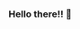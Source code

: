 ### Hello there!! 👋

<!--
**jeasika/jeasika** is a ✨ _special_ ✨ repository because its `README.md` (this file) appears on your GitHub profile.

Here are some ideas to get you started:

- 🔭 I’m currently studying Computer Science Engineering.
- 🌱 I’m currently learning about front-end.
- 👯 I’m looking to collaborate on UI/UX design.
- 🤔 I’m looking for help with my good designs.
- 📫 How to reach me:  www.linkedin.com/in/jeasika-lópez
- 😄 Pronouns: Her/She.
- ⚡ Fun fact: I really enjoy hiking and camping.
